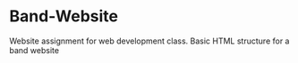 # Band-Website
Website assignment for web development class. Basic HTML structure for a band website

